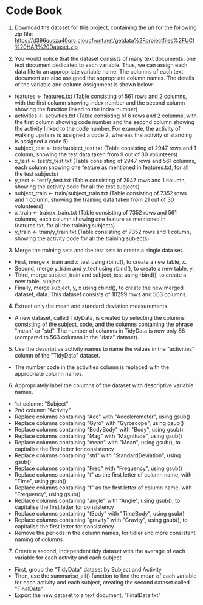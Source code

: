 # Code Book

1. Download the dataset for this project, containing the url for the following zip file: https://d396qusza40orc.cloudfront.net/getdata%2Fprojectfiles%2FUCI%20HAR%20Dataset.zip 

2. You would notice that the dataset consists of many text documents, one text document dedicated to each variable. Thus, we can assign each data file to an appropriate variable name. The columns of each text document are also assigned the appropriate column names. The details of the variable and column assignment is shown below:
- features <- features.txt (Table consisting of 561 rows and 2 columns, with the first column showing index number and the second column showing the function linked to the index number)
- activities <- activities.txt (Table consisting of 6 rows and 2 columns, with the first column showing code number and the second column showing the activity linked to the code number. For example, the activity of walking upstairs is assigned a code 2, whereas the activity of standing is assigned a code 5)
- subject_test <- test/subject_test.txt (Table consisting of 2947 rows and 1 column, showing the test data taken from 9 out of 30 volunteers)
- x_test <- test/x_test.txt (Table consisting of 2947 rows and 561 columns, each column showing one feature as mentioned in features.txt, for all the test subjects)
- y_test <- test/y_test.txt (Table consisting of 2947 rows and 1 column, showing the activity code for all the test subjects)
- subject_train <- train/subject_train.txt (Table consisting of 7352 rows and 1 column, showing the training data taken from 21 out of 30 volunteers)
- x_train <- train/x_train.txt (Table consisting of 7352 rows and 561 columns,  each column showing one feature as mentioned in features.txt, for all the training subjects)
- y_train <- train/y_train.txt (Table consisting of 7352 rows and 1 column, showing the activity code for all the training subjects)

3. Merge the training sets and the test sets to create a single data set.
- First, merge x_train and x_test using rbind(), to create a new table, x.
- Second, merge y_train and y_test using rbind(), to create a new table, y.
- Third, merge subject_train and subject_test using rbind(), to create a new table, subject.
- Finally, merge subject, y, x using cbind(), to create the new merged dataset, data. This dataset consists of 10299 rows and 563 columns.

4. Extract only the mean and standard deviation measurements.
- A new dataset, called TidyData, is created by selecting the columns consisting of the subject, code, and the columns containing the phrase "mean" or "std". The number of columns in TidyData is now only 88 (compared to 563 columns in the "data" dataset).

5. Use the descriptive activity names to name the values in the "activities" column of the "TidyData" dataset.
- The number code in the activities column is replaced with the appropriate column names.

6. Appropriately label the columns of the dataset with descriptive variable names.
- 1st column: "Subject"
- 2nd column: "Activity"
- Replace columns containing "Acc" with "Accelerometer", using gsub()
- Replace columns containing "Gyro" with "Gyroscope", using gsub()
- Replace columns containing "BodyBody" with "Body", using gsub()
- Replace columns containing "Mag" with "Magnitude", using gsub()
- Replace columns containing "mean" with "Mean", using gsub(), to capitalise the first letter for consistency
- Replace columns containing "std" with "StandardDeviation", using gsub()
- Replace columns containing "Freq" with "Frequency", using gsub()
- Replace columns containing "t" as the first letter of column name, with "Time", using gsub()
- Replace columns containing "f" as the first letter of column name, with "Frequency", using gsub()
- Replace columns containing "angle" with "Angle", using gsub(), to capitalise the first letter for consistency
- Replace columns containing "tBody" with "TimeBody", using gsub()
- Replace columns containing "gravity" with "Gravity", using gsub(), to capitalise the first letter for consistency
- Remove the periods in the column names, for tidier and more consistent naming of columns

7. Create a second, independent tidy dataset with the average of each variable for each activity and each subject
- First, group the "TidyData" dataset by Subject and Activity
- Then, use the summarise_all() function to find the mean of each variable for each activity and each subject, creating the second dataset called "FinalData"
- Export the new dataset to a text document, "FinalData.txt"

